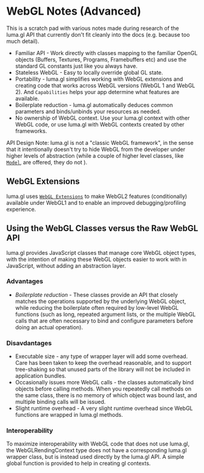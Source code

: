 # WebGL Notes (Advanced)

This is a scratch pad with various notes made during research of the luma.gl API that currently don't fit cleanly into the docs (e.g. because too much detail).

* Familiar API - Work directly with classes mapping to the familiar OpenGL objects (Buffers, Textures, Programs, Framebuffers etc) and use the standard GL constants just like you always have.
* Stateless WebGL - Easy to locally override global GL state.
* Portability - luma.gl simplifies working with WebGL extensions and creating code that works across WebGL versions (WebGL 1 and WebGL 2). And `Capabilities` helps your app determine what features are available.
* Boilerplate reduction - luma.gl automatically deduces common parameters and binds/unbinds your resources as needed.
* No ownership of WebGL context. Use your luma.gl context with other WebGL code, or use luma.gl with WebGL contexts created by other frameworks.

API Design
Note: luma.gl is not a "classic WebGL framework", in the sense that it intentionally doesn't try to hide WebGL from the developer under higher levels of abstraction (while a couple of higher level classes, like [`Model`](/docs/api-reference/core/model.md), are offered, they do not ).


## WebGL Extensions

luma.gl uses [`WebGL Extensions`](https://www.khronos.org/registry/webgl/extensions/) to make WebGL2 features (conditionally) available under WebGL1 and to enable an improved debugging/profiling experience.

## Using the WebGL Classes versus the Raw WebGL API

luma.gl provides JavaScript classes that manage core WebGL object types, with the intention of making these WebGL objects easier to work with in JavaScript, without adding an abstraction layer.

### Advantages

* *Boilerplate reduction* - These classes provide an API that closely matches the operations supported by the underlying WebGL object, while reducing the boilerplate often required by low-level WebGL functions (such as long, repeated argument lists, or the multiple WebGL calls that are often necessary to bind and configure parameters before doing an actual operation).

### Disavdantages

* Executable size - any type of wrapper layer will add some overhead. Care has been taken to keep the overhead reasonable, and to support tree-shaking so that unused parts of the library will not be included in application bundles.
* Occasionally issues more WebGL calls - the classes automatically bind objects before calling methods. When you repeatedly call methods on the same class, there is no memory of which object was bound last, and multiple binding calls will be issued.
* Slight runtime overhead - A very slight runtime overhead since WebGL functions are wrapped in luma.gl methods.

### Interoperability

To maximize interoperability with WebGL code that does not use luma.gl, the WebGLRendingContext type does not have a corresponding luma.gl wrapper class, but is instead used directly by the luma.gl API. A simple global function is provided to help in creating gl contexts.
